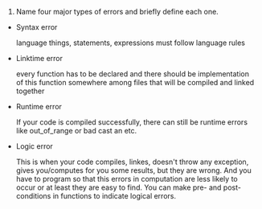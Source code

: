 1. Name four major types of errors and briefly define each one.

- Syntax error

    language things, statements, expressions must follow language rules
- Linktime error
    
    every function has to be declared and there should be implementation of this function somewhere among files that will be compiled and linked together
- Runtime error

    If your code is compiled successfully, there can still be runtime errors like out_of_range or bad cast an etc. 
- Logic error
    
    This is when your code compiles, linkes, doesn't throw any exception, gives you/computes for you some results, but they are wrong. And you have to program so that this errors in computation are less likely to occur or at least they are easy to find. You can make pre- and post-conditions in functions to indicate logical errors.

